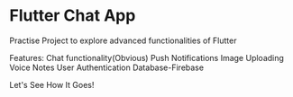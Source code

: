 # Flutter Chat App

Practise Project to explore advanced functionalities of Flutter

Features:
Chat functionality(Obvious)
Push Notifications
Image Uploading
Voice Notes
User Authentication
Database-Firebase

Let's See How It Goes!
